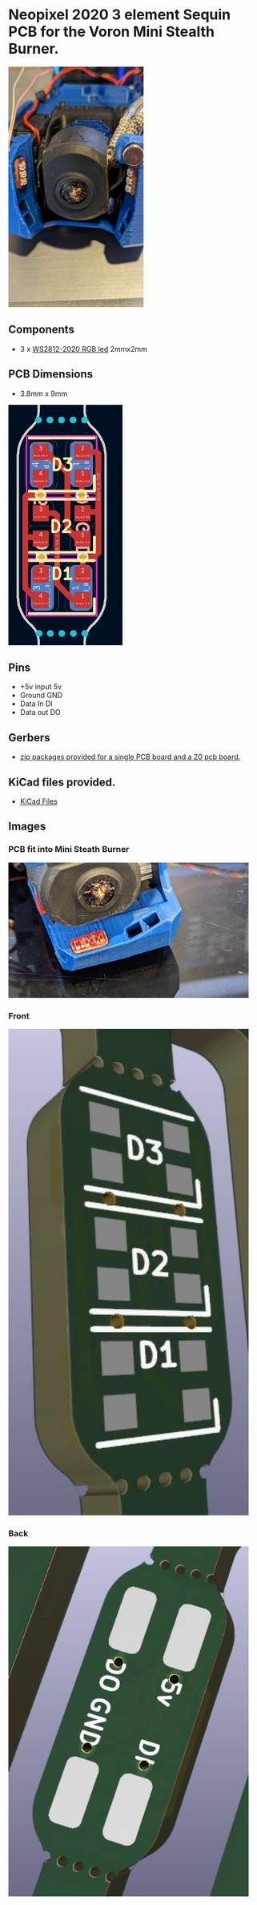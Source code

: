 # Neopixel 2020 3 element Sequin PCB for the Voron Mini Stealth Burner.      
<img src="https://github.com/Polar-Ted/NeopixelSequin/blob/main/images/minisb_neo2.jpg" height="480">

## Components        
 - 3 x [WS2812-2020 RGB led](https://www.adafruit.com/product/4684)  2mmx2mm        
 
## PCB Dimensions
  - 3.8mm x 9mm           
<img src="https://github.com/Polar-Ted/NeopixelSequin/blob/main/images/sequin_pcb.png" height="480" >

## Pins
 - +5v input  5v
 - Ground     GND
 - Data In    DI
 - Data out   DO
 
## Gerbers
  - [zip packages provided for a single PCB board and a 20 pcb board.](/gerbers)
 
## KiCad files provided.    
 - [KiCad Files](/cad)

## Images

### PCB fit into Mini Steath Burner

<img src="https://github.com/Polar-Ted/NeopixelSequin/blob/main/images/minsb_neo1.jpg" width="480">

### Front

<img src="https://github.com/Polar-Ted/NeopixelSequin/blob/main/images/neopixel_sequin_v5_1_pcb.jpg" width="480">

### Back

<img src="https://github.com/Polar-Ted/NeopixelSequin/blob/main/images/neopixel_sequin_v5_1_pcb_back.jpg" width="480">
